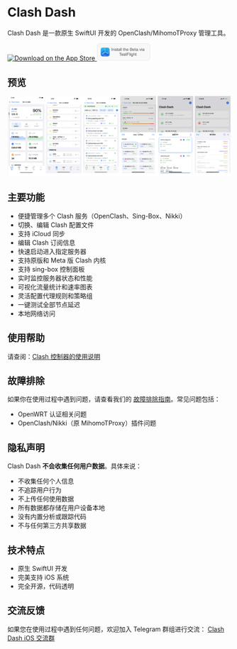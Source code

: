 # Clash Dash

Clash Dash 是一款原生 SwiftUI 开发的 OpenClash/MihomoTProxy 管理工具。

<a href="https://apps.apple.com/cn/app/clash-dash/id6738882561?platform=iphone">
    <img src="https://developer.apple.com/assets/elements/badges/download-on-the-app-store.svg" alt="Download on the App Store" style="width: 120px;">
</a>


<a href="https://testflight.apple.com/join/X4VhzNGW">
    <img src="JoinTestFlight.png" alt="Join the TestFlight" style="width: 120px;">
</a>


## 预览

<img src="preview.png" alt="Clash Dash Preview" width="900">

## 主要功能

- 便捷管理多个 Clash 服务（OpenClash、Sing-Box、Nikki）
- 切换、编辑 Clash 配置文件
- 支持 iCloud 同步
- 编辑 Clash 订阅信息
- 快速启动进入指定服务器
- 支持原版和 Meta 版 Clash 内核
- 支持 sing-box 控制面板
- 实时监控服务器状态和性能
- 可视化流量统计和速率图表
- 灵活配置代理规则和策略组
- 一键测试全部节点延迟
- 本地网络访问

## 使用帮助

请查阅：[Clash 控制器的使用说明](HOWTOUSE.md)

## 故障排除

如果你在使用过程中遇到问题，请查看我们的 [故障排除指南](TROUBLESHOOTING.md)。常见问题包括：

- OpenWRT 认证相关问题
- OpenClash/Nikki（原 MihomoTProxy）插件问题

## 隐私声明

Clash Dash **不会收集任何用户数据**。具体来说：

- 不收集任何个人信息
- 不追踪用户行为
- 不上传任何使用数据
- 所有数据都存储在用户设备本地
- 没有内置分析或跟踪代码
- 不与任何第三方共享数据

## 技术特点

- 原生 SwiftUI 开发
- 完美支持 iOS 系统
- 完全开源，代码透明

## 交流反馈

如果您在使用过程中遇到任何问题，欢迎加入 Telegram 群组进行交流：
[Clash Dash iOS 交流群](https://t.me/Clash_Dash_iOS)
